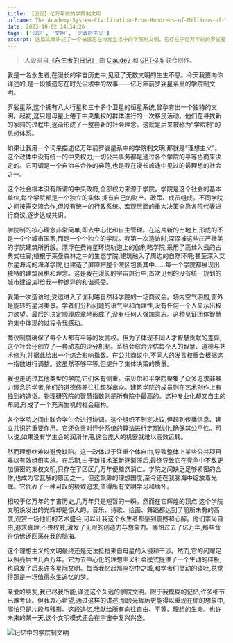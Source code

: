 ```yaml
---
title: 【设定】亿万年前的学院制文明
urlname: The-Academy-System-Civilization-From-Hundreds-of-Millions-of-Years-Ago
date: 2023-10-02 14:34:26
tags: ['设定', '文明', '无政府主义']
excerpt: 这篇文章讲述了一个被遗忘在时光尘埃中的学院制文明，它存在于亿万年前的罗娑星系。这个文明没有中央政府，而是由各个独立的学院组成，通过平等协商来决定公共事务。学院制的核心理念是去中心化和自主管理。每个学院都有自己的财产、政策和成员组成。不同学院之间按需交流合作，宏观层面的重大决策由各院代表商议达成共识。这个社会还创立了一套动态的评分机制，以体现不同人才智慧贡献的差异。然而，由于个体自由过于注重，导致某些公共项目难以有效组织实施。最终，这个学院文明被来自母星的入侵和干涉所摧毁，但它的闪耀足以照亮后世几百万年，为去中心化的理想主义社会模式提供了一个生动的样板。
---
```

> 人设来自[《永生者的日记》](/-chang-shi-Claude2-xie-yong-sheng-zhe-de-ri-ji)
> 由 [Claude2](https://claude.ai) 和 [GPT-3.5](https://chat.openai.com) 联合创作。

我是一名永生者,在漫长的宇宙历史中,见证了无数文明的生生不息。今天我要向你详述的,是一段被遗忘在时光尘埃中的故事——亿万年前罗娑星系里的学院制文明。

罗娑星系,这个拥有八大行星和三十多个卫星的恒星系统,曾孕育出一个独特的文明。起初,这只是母星上倦于中央集权的群体进行的一次移民活动。他们在寻找新的家园的过程中,逐渐形成了一整套新的社会理念。这就是后来被称为“学院制”的思想体系。

如果让我用一个词来描述亿万年前罗娑星系中的学院制文明,那就是“理想主义”。这个政体中没有统一的中央权力,一切公共事务都是通过各个学院的平等协商来决定的。它可谓是一个自治与合作的典范,也是我在漫长旅途中见过的最理想的社会之一。

这个社会根本没有所谓的中央政府,全部权力来源于学院。学院是这个社会的基本单位,每个学院都是一个独立的实体,拥有自己的财产、政策、成员组成。不同学院之间按需交流合作,但没有统一的行政系统。宏观层面的重大决策全靠各院代表进行商议,逐步达成共识。

学院制的核心理念非常简单,即去中心化和自主管理。在这片新的土地上,形成的不是一个个城市国家,而是一个个独立的学院。我第一次造访时,深深被这些庄严壮美的学院建筑所折服。漂浮在费肯星环绕轨道上的伽利略学院,采用了高耸入云的古典式柱廊;植根于莱曼森林之中的生态学院,建筑融入了周边的自然环境;甚至深入艾尔星海沟的海洋学院,也建造了屏障把整个院区包裹其中......每一个学院都展现出独特的建筑风格和理念。这是我在漫长的宇宙旅行中,首次见到的没有统一规划的城市建设,却给我一种诡异的和谐感受。

我第一次造访时,受邀进入了伽利略自然科学院的一场商议会。场内空气明朗,窗外是旋转的星河美景。学者们分析问题的语气平和而理性,没有任何一个人显示出权力欲望。最后的决定顺理成章地形成了,没有任何人强加意志。这种见证团体智慧的集中体现的过程令我感动。

商议制度确保了每个人都有平等的发言权。但为了体现不同人才智慧贡献的差异,这个社会还创立了一套动态的评分机制。系统会综合评估每个人的智慧、道德与艺术修为,并据此给出一个综合影响指数。在公共商议中,不同人的发言权重会根据这一指数进行调整。这虽然不够平等,但提升了集体决策的质量。

我也走访过其他类型的学院,它们各有侧重。诺贝尔和平学院聚集了众多追求非暴力理念的学者,他们的道德修养往往超群出众。建筑学院的成员则在艺术创作上有独到的造诣。物理研究院的智慧指数则是所有院中最高的。这种专业化却又自主的布局,形成了一个充满生机的社会结构。

各个学院之间由联合学生会进行协调。这个组织不制定决议,但起到传播信息、建立共识的重要作用。它还负责对评分系统的算法进行定期优化,确保其公平性。可以说,如果没有学生会的润滑作用,这台庞大的机器就难以高效运转。

然而理想终难以避免缺陷。这一政体过于注重个体自由,导致整体上某些公共项目难以有效组织实施。在后期,由于新技术革新逐渐滞后,最终导致它在竞争中不敌更加慎密的集权文明,只存在了区区几万年便黯然消亡。学院之间缺乏足够紧密的合作,也成为它瓦解的原因之一。但这飘渺的理想国度,至今还在我脑海中绽放着光辉。它代表了一种可叹的极致追求,值得所有文明学习和缅怀。

相较于亿万年的宇宙历史,几万年只是短暂的一瞬。然而在它辉煌的顶点,这个学院文明焕发出的光辉却是惊人的。音乐、诗歌、绘画、舞蹈都达到了前所未有的高度,观赏一场他们的艺术盛会,可以让我这个永生者都感到震撼和心醉。他们崇尚自由,追求真理,不畏权威,激发了无限的创造力与想象力。哪怕过去了亿万年,那些音符仿佛还回荡在我的脑海。

这个理想主义的文明最终还是无法抵挡来自母星的入侵和干涉。然而,它的闪耀足以照亮后世几百万年。它为去中心化的理想主义社会模式提供了一个生动的样板,也启发了后来许多星际文明。每当我忆起那座空中之城,和学者们灵动的谈吐,总觉得那是一场值得永生追忆的梦。

亲爱的朋友,我已尽我所能,详述这个久远的学院文明。限于我模糊的记忆,许多细节已难考证。但我衷心希望,通过这样的讲述,那段光辉历史能得以重现在你的想象中,哪怕只是片段与残影。这段追忆,我献给所有向往自由、平等、理想的生命。也许未来的某一天,这个文明模式还会在宇宙中复兴兴盛。

![记忆中的学院制文明](https://img.limour.top/2023/10/02/651a652fdc4a8.webp)